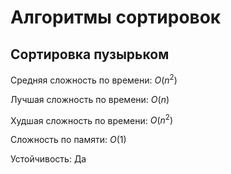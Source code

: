# Алгоритмы сортировок

## Сортировка пузырьком

Средняя сложность по времени: $`O(n^2)`$

Лучшая сложность по времени: $`O(n)`$

Худшая сложность по времени: $`O(n^2)`$

Сложность по памяти: $`O(1)`$

Устойчивость: Да


